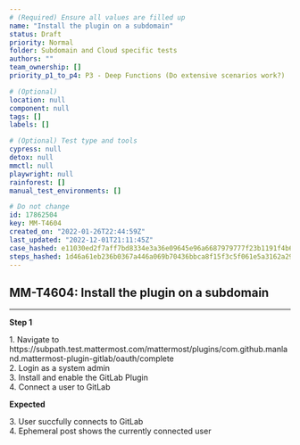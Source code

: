 ```yaml
---
# (Required) Ensure all values are filled up
name: "Install the plugin on a subdomain"
status: Draft
priority: Normal
folder: Subdomain and Cloud specific tests
authors: ""
team_ownership: []
priority_p1_to_p4: P3 - Deep Functions (Do extensive scenarios work?)

# (Optional)
location: null
component: null
tags: []
labels: []

# (Optional) Test type and tools
cypress: null
detox: null
mmctl: null
playwright: null
rainforest: []
manual_test_environments: []

# Do not change
id: 17862504
key: MM-T4604
created_on: "2022-01-26T22:44:59Z"
last_updated: "2022-12-01T21:11:45Z"
case_hashed: e11030ed2f7aff7bd8334e3a36e09645e96a6687979777f23b1191f4b69cf1b195263d764e25cdad21b5c5fa319512dc
steps_hashed: 1d46a61eb236b0367a446a069b70436bbca8f15f3c5f061e5a3162a29792034fdfdbc5a6a8ba99942c678ca4d63684e6
---
```


<!-- (Auto-generated) Based on frontmatter's "key" and "name" -->

## MM-T4604: Install the plugin on a subdomain

---

**Step 1**

1\. Navigate to https\://subpath.test.mattermost.com/mattermost/plugins/com.github.manland.mattermost-plugin-gitlab/oauth/complete\
2\. Login as a system admin\
3\. Install and enable the GitLab Plugin\
4\. Connect a user to GitLab

**Expected**

3\. User succfully connects to GitLab\
4\. Ephemeral post shows the currently connected user
